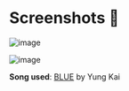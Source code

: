 # Screenshots 📸

![image](https://github.com/user-attachments/assets/0281a04e-ceed-4cce-a84b-e4d3f2455943)

![image](https://github.com/user-attachments/assets/bdb278b1-3fbb-47ab-95be-92810fcb9a5e)


**Song used**: [BLUE](https://www.youtube.com/watch?v=IpFX2vq8HKw) by Yung Kai
